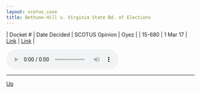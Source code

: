 ```yaml
---
layout: scotus_case
title: Bethune-Hill v. Virginia State Bd. of Elections
---
```


| Docket # | Date Decided | SCOTUS Opinion | Oyez |
| 15-680 | 1 Mar 17 | [Link](https://www.supremecourt.gov/opinions/boundvolumes/580BV.pdf#page=402) | [Link](https://www.oyez.org/cases/2016/15-680) |

<audio controls>
   <source src='./resources/15-680.mp3' type='audio/mpeg'>
</audio>

<object data='./resources/15-680.pdf' type='application/pdf'></object>

---

[Up](./README.md)